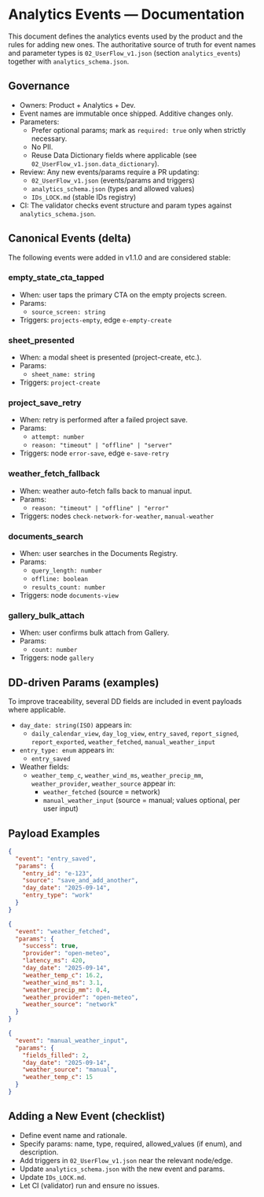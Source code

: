# Analytics Events — Documentation

This document defines the analytics events used by the product and the rules for adding new ones. The authoritative source of truth for event names and parameter types is `02_UserFlow_v1.json` (section `analytics_events`) together with `analytics_schema.json`.

## Governance
- Owners: Product + Analytics + Dev.
- Event names are immutable once shipped. Additive changes only.
- Parameters:
  - Prefer optional params; mark as `required: true` only when strictly necessary.
  - No PII.
  - Reuse Data Dictionary fields where applicable (see `02_UserFlow_v1.json.data_dictionary`).
- Review: Any new events/params require a PR updating:
  - `02_UserFlow_v1.json` (events/params and triggers)
  - `analytics_schema.json` (types and allowed values)
  - `IDs_LOCK.md` (stable IDs registry)
- CI: The validator checks event structure and param types against `analytics_schema.json`.

## Canonical Events (delta)
The following events were added in v1.1.0 and are considered stable:

### empty_state_cta_tapped
- When: user taps the primary CTA on the empty projects screen.
- Params:
  - `source_screen: string`
- Triggers: `projects-empty`, edge `e-empty-create`

### sheet_presented
- When: a modal sheet is presented (project-create, etc.).
- Params:
  - `sheet_name: string`
- Triggers: `project-create`

### project_save_retry
- When: retry is performed after a failed project save.
- Params:
  - `attempt: number`
  - `reason: "timeout" | "offline" | "server"`
- Triggers: node `error-save`, edge `e-save-retry`

### weather_fetch_fallback
- When: weather auto-fetch falls back to manual input.
- Params:
  - `reason: "timeout" | "offline" | "error"`
- Triggers: nodes `check-network-for-weather`, `manual-weather`

### documents_search
- When: user searches in the Documents Registry.
- Params:
  - `query_length: number`
  - `offline: boolean`
  - `results_count: number`
- Triggers: node `documents-view`

### gallery_bulk_attach
- When: user confirms bulk attach from Gallery.
- Params:
  - `count: number`
- Triggers: node `gallery`

## DD-driven Params (examples)
To improve traceability, several DD fields are included in event payloads where applicable.

- `day_date: string(ISO)` appears in:
  - `daily_calendar_view`, `day_log_view`, `entry_saved`, `report_signed`, `report_exported`, `weather_fetched`, `manual_weather_input`
- `entry_type: enum` appears in:
  - `entry_saved`
- Weather fields:
  - `weather_temp_c`, `weather_wind_ms`, `weather_precip_mm`, `weather_provider`, `weather_source` appear in:
    - `weather_fetched` (source = network)
    - `manual_weather_input` (source = manual; values optional, per user input)

## Payload Examples

```json
{
  "event": "entry_saved",
  "params": {
    "entry_id": "e-123",
    "source": "save_and_add_another",
    "day_date": "2025-09-14",
    "entry_type": "work"
  }
}
```

```json
{
  "event": "weather_fetched",
  "params": {
    "success": true,
    "provider": "open-meteo",
    "latency_ms": 420,
    "day_date": "2025-09-14",
    "weather_temp_c": 16.2,
    "weather_wind_ms": 3.1,
    "weather_precip_mm": 0.4,
    "weather_provider": "open-meteo",
    "weather_source": "network"
  }
}
```

```json
{
  "event": "manual_weather_input",
  "params": {
    "fields_filled": 2,
    "day_date": "2025-09-14",
    "weather_source": "manual",
    "weather_temp_c": 15
  }
}
```

## Adding a New Event (checklist)
- Define event name and rationale.
- Specify params: name, type, required, allowed_values (if enum), and description.
- Add triggers in `02_UserFlow_v1.json` near the relevant node/edge.
- Update `analytics_schema.json` with the new event and params.
- Update `IDs_LOCK.md`.
- Let CI (validator) run and ensure no issues.
